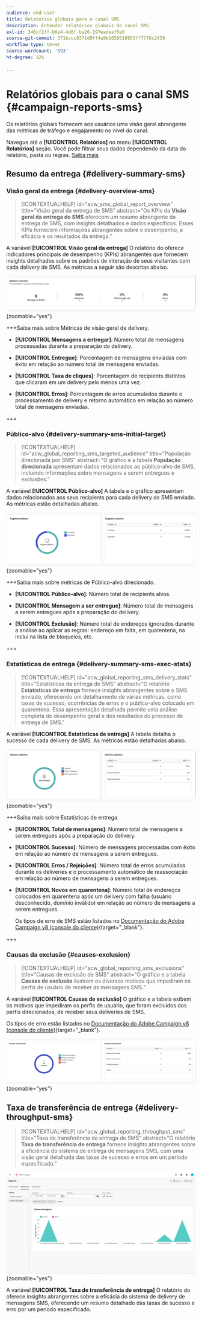 ```yaml
---
audience: end-user
title: Relatórios globais para o canal SMS
description: Entender relatórios globais do canal SMS
exl-id: 346cf2ff-b6e4-4d8f-ba26-197eadeaf5e6
source-git-commit: 371bccc8371d9ff4a9b1659510953ff7776c2459
workflow-type: tm+mt
source-wordcount: '593'
ht-degree: 32%

---
```


# Relatórios globais para o canal SMS {#campaign-reports-sms}

Os relatórios globais fornecem aos usuários uma visão geral abrangente das métricas de tráfego e engajamento no nível do canal.

Navegue até a **[!UICONTROL Relatórios]** no menu **[!UICONTROL Relatórios]** seção. Você pode filtrar seus dados dependendo da data do relatório, pasta ou regras. [Saiba mais](global-reports.md)

## Resumo da entrega {#delivery-summary-sms}

### Visão geral da entrega {#delivery-overview-sms}

>[!CONTEXTUALHELP]
>id="acw_sms_global_report_overview"
>title="Visão geral da entrega de SMS"
>abstract="Os KPIs da **Visão geral da entrega de SMS** oferecem um resumo abrangente da entrega de SMS, com insights detalhados e dados específicos. Esses KPIs fornecem informações abrangentes sobre o desempenho, a eficácia e os resultados da entrega."

A variável **[!UICONTROL Visão geral da entrega]** O relatório do oferece indicadores principais de desempenho (KPIs) abrangentes que fornecem insights detalhados sobre os padrões de interação de seus visitantes com cada delivery de SMS. As métricas a seguir são descritas abaixo.

![](assets/global_report_sms_delivery_overview.png){zoomable=&quot;yes&quot;}

+++Saiba mais sobre Métricas de visão geral de delivery.

* **[!UICONTROL Mensagens a entregar]**: Número total de mensagens processadas durante a preparação do delivery.

* **[!UICONTROL Entregue]**: Porcentagem de mensagens enviadas com êxito em relação ao número total de mensagens enviadas.

* **[!UICONTROL Taxa de cliques]**: Porcentagem de recipients distintos que clicaram em um delivery pelo menos uma vez.

* **[!UICONTROL Erros]**: Porcentagem de erros acumulados durante o processamento de delivery e retorno automático em relação ao número total de mensagens enviadas.

+++

### Público-alvo {#delivery-summary-sms-initial-target}

>[!CONTEXTUALHELP]
>id="acw_global_reporting_sms_targeted_audience"
>title="População direcionada por SMS"
>abstract="O gráfico e a tabela **População direcionada** apresentam dados relacionados ao público-alvo de SMS, incluindo informações sobre mensagens a serem entregues e exclusões."

A variável **[!UICONTROL Público-alvo]** A tabela e o gráfico apresentam dados relacionados aos seus recipients para cada delivery de SMS enviado. As métricas estão detalhadas abaixo.

![](assets/global_report_sms_targeted_audience.png){zoomable=&quot;yes&quot;}

+++Saiba mais sobre métricas de Público-alvo direcionado.

* **[!UICONTROL Público-alvo]**: Número total de recipients alvos.

* **[!UICONTROL Mensagem a ser entregue]**: Número total de mensagens a serem entregues após a preparação do delivery.

* **[!UICONTROL Exclusão]**: Número total de endereços ignorados durante a análise ao aplicar as regras: endereço em falta, em quarentena, na inclui na lista de bloqueios, etc.

+++

### Estatísticas de entrega {#delivery-summary-sms-exec-stats}

>[!CONTEXTUALHELP]
>id="acw_global_reporting_sms_delivery_stats"
>title="Estatísticas da entrega de SMS"
>abstract="O relatório **Estatísticas de entrega** fornece insights abrangentes sobre o SMS enviado, oferecendo um detalhamento de várias métricas, como taxas de sucesso, ocorrências de erros e o público-alvo colocado em quarentena. Essa apresentação detalhada permite uma análise completa do desempenho geral e dos resultados do processo de entrega de SMS."

A variável **[!UICONTROL Estatísticas de entrega]** A tabela detalha o sucesso de cada delivery de SMS. As métricas estão detalhadas abaixo.

![](assets/global_report_sms_delivery_statistics.png){zoomable=&quot;yes&quot;}

+++Saiba mais sobre Estatísticas de entrega.

* **[!UICONTROL Total de mensagens]**: Número total de mensagens a serem entregues após a preparação do delivery.

* **[!UICONTROL Sucesso]**: Número de mensagens processadas com êxito em relação ao número de mensagens a serem entregues.

* **[!UICONTROL Erros / Rejeições]**: Número total de erros acumulados durante os deliveries e o processamento automático de reassociação em relação ao número de mensagens a serem entregues.

* **[!UICONTROL Novos em quarentena]**: Número total de endereços colocados em quarentena após um delivery com falha (usuário desconhecido, domínio inválido) em relação ao número de mensagens a serem entregues.

  Os tipos de erro de SMS estão listados no [Documentação do Adobe Campaign v8 (console do cliente)](https://experienceleague.adobe.com/docs/campaign/campaign-v8/send/failures/delivery-failures.html#sms-quarantines){target="_blank"}.

+++

### Causas da exclusão {#causes-exclusion}

>[!CONTEXTUALHELP]
>id="acw_global_reporting_sms_exclusions"
>title="Causas de exclusão de SMS"
>abstract="O gráfico e a tabela **Causas de exclusão** ilustram os diversos motivos que impediram os perfis de usuário de receber as mensagens SMS."

A variável **[!UICONTROL Causas de exclusão]** O gráfico e a tabela exibem os motivos que impediram os perfis de usuário, que foram excluídos dos perfis direcionados, de receber seus deliveries de SMS.

Os tipos de erro estão listados no [Documentação do Adobe Campaign v8 (console do cliente)](https://experienceleague.adobe.com/docs/campaign/campaign-v8/send/failures/delivery-failures.html#email-error-types){target="_blank"}.

![](assets/global_report_sms_causes_exclusion.png){zoomable=&quot;yes&quot;}

## Taxa de transferência de entrega {#delivery-throughput-sms}

>[!CONTEXTUALHELP]
>id="acw_global_reporting_throughput_sms"
>title="Taxa de transferência de entrega de SMS"
>abstract="O relatório **Taxa de transferência de entrega** fornece insights abrangentes sobre a eficiência do sistema de entrega de mensagens SMS, com uma visão geral detalhada das taxas de sucesso e erros em um período especificado."

![](assets/global_report_sms_delivery_throughput.png){zoomable=&quot;yes&quot;}

A variável **[!UICONTROL Taxa de transferência de entrega]** O relatório do oferece insights abrangentes sobre a eficácia do sistema de delivery de mensagens SMS, oferecendo um resumo detalhado das taxas de sucesso e erro por um período especificado.
